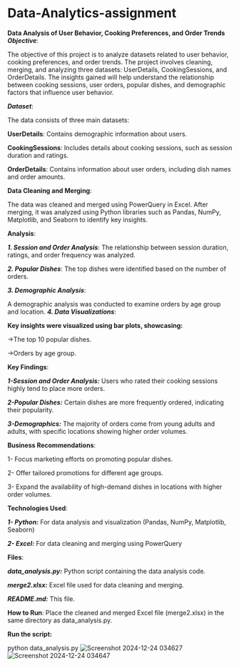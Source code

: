 # Data-Analytics-assignment
**Data Analysis of User Behavior, Cooking Preferences, and Order Trends**
***Objective***:

The objective of this project is to analyze datasets related to user behavior, cooking preferences, and order trends. The project involves cleaning, merging, and analyzing three datasets: UserDetails, CookingSessions, and OrderDetails. The insights gained will help understand the relationship between cooking sessions, user orders, popular dishes, and demographic factors that influence user behavior.

***Dataset***:

The data consists of three main datasets:

**UserDetails**: Contains demographic information about users.

**CookingSessions**: Includes details about cooking sessions, such as session duration and ratings.

**OrderDetails**: Contains information about user orders, including dish names and order amounts.

**Data Cleaning and Merging**:

The data was cleaned and merged using PowerQuery in Excel. After merging, it was analyzed using Python libraries such as Pandas, NumPy, Matplotlib, and Seaborn to identify key insights.

**Analysis**:

***1. Session and Order Analysis***:
The relationship between session duration, ratings, and order frequency was analyzed.

***2. Popular Dishes***:
The top dishes were identified based on the number of orders.

***3. Demographic Analysis***:

A demographic analysis was conducted to examine orders by age group and location.
***4. Data Visualizations***:

**Key insights were visualized using bar plots, showcasing:**

->The top 10 popular dishes.

->Orders by age group.

**Key Findings**:

***1-Session and Order Analysis:*** Users who rated their cooking sessions highly tend to place more orders.

***2-Popular Dishes:*** Certain dishes are more frequently ordered, indicating their popularity.

***3-Demographics:*** The majority of orders come from young adults and adults, with specific locations showing higher order volumes.

**Business Recommendations**:

1- Focus marketing efforts on promoting popular dishes.

2- Offer tailored promotions for different age groups.

3- Expand the availability of high-demand dishes in locations with higher order volumes.

**Technologies Used**:

***1- Python:*** For data analysis and visualization (Pandas, NumPy, Matplotlib, Seaborn)

***2- Excel:*** For data cleaning and merging using PowerQuery

**Files**:

***data_analysis.py:*** Python script containing the data analysis code.

***merge2.xlsx:*** Excel file used for data cleaning and merging.

***README.md:*** This file.

**How to Run**:
Place the cleaned and merged Excel file (merge2.xlsx) in the same directory as data_analysis.py.

**Run the script:**

python data_analysis.py
![Screenshot 2024-12-24 034627](https://github.com/user-attachments/assets/b69fd95e-ff96-4e6d-ae58-6d532c0416bb)
![Screenshot 2024-12-24 034647](https://github.com/user-attachments/assets/13e45524-c589-4e03-b5ab-8dbbad9ea4ff)



